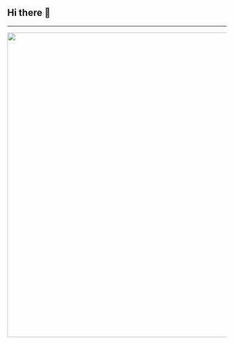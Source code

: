 ## Hi there 👋
---

<p align="center">
 <img style="width:700px" src="https://github-readme-stats.vercel.app/api/wakatime?username=lyfQAQ202&langs_count=5&theme=dark&custom_title=Recently%20used%20languages&layout=compact&hide=Vim%20Script,TOML,JSON,Markdown,Ezhil,Powershell"/>
</p>
